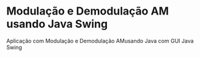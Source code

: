 # Modulação e Demodulação AM usando Java Swing
Aplicação com Modulação e Demodulação AMusando Java com GUI Java Swing
